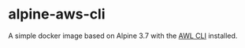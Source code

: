 # alpine-aws-cli

A simple docker image based on Alpine 3.7 with the [AWL CLI](https://aws.amazon.com/cli/) installed.
